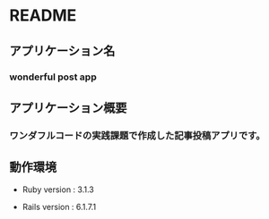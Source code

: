 # README

## アプリケーション名
### wonderful post app

## アプリケーション概要
### ワンダフルコードの実践課題で作成した記事投稿アプリです。

## 動作環境
* Ruby version : 3.1.3

* Rails version : 6.1.7.1
